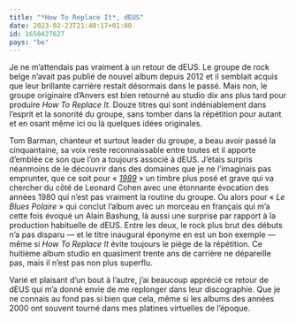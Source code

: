 ```yaml
---
title: "*How To Replace It*, dEUS"
date: 2023-02-23T21:40:17+01:00
id: 1650427627 
pays: "be"
---
```


Je ne m’attendais pas vraiment à un retour de dEUS. Le groupe de rock belge n’avait pas publié de nouvel album depuis 2012 et il semblait acquis que leur brillante carrière restait désormais dans le passé. Mais non, le groupe originaire d’Anvers est bien retourné au studio dix ans plus tard pour produire *How To Replace It*. Douze titres qui sont indéniablement dans l’esprit et la sonorité du groupe, sans tomber dans la répétition pour autant et en osant même ici ou là quelques idées originales. 

Tom Barman, chanteur et surtout leader du groupe, a beau avoir passé la cinquantaine, sa voix reste reconnaissable entre toutes et il apporte d’emblée ce son que l’on a toujours associé à dEUS. J’étais surpris néanmoins de le découvrir dans des domaines que je ne l’imaginais pas emprunter, que ce soit pour « *[1989](https://www.youtube.com/watch?v=Gx206aFD6Wg)* » un timbre plus posé et grave qui va chercher du côté de Leonard Cohen avec une étonnante évocation des années 1980 qui n’est pas vraiment la routine du groupe. Ou alors pour « *Le Blues Polaire* » qui conclut l’album avec un morceau en français qui m’a cette fois évoqué un Alain Bashung, là aussi une surprise par rapport à la production habituelle de dEUS. Entre les deux, le rock plus brut des débuts n’a pas disparu — et le titre inaugural éponyme en est un bon exemple — même si *How To Replace It* évite toujours le piège de la répétition. Ce huitième album studio en quasiment trente ans de carrière ne dépareille pas, mais il n’est pas non plus superflu.

Varié et plaisant d’un bout à l’autre, j’ai beaucoup apprécié ce retour de dEUS qui m’a donné envie de me replonger dans leur discographie. Que je ne connais au fond pas si bien que cela, même si les albums des années 2000 ont souvent tourné dans mes platines virtuelles de l’époque.
